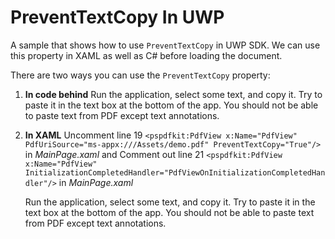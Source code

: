 # PreventTextCopy In UWP
A sample that shows how to use `PreventTextCopy` in UWP SDK. We can use this property in XAML as well as C# before loading the document.

There are two ways you can use the `PreventTextCopy` property:
1. **In code behind**
   Run the application, select some text, and copy it. Try to paste it in the text box at the bottom of the app.
   You should not be able to paste text from PDF except text annotations.
   
2. **In XAML**
   Uncomment line 19 `<pspdfkit:PdfView x:Name="PdfView" PdfUriSource="ms-appx:///Assets/demo.pdf" PreventTextCopy="True"/>` in _MainPage.xaml_
   and
   Comment out line 21 `<pspdfkit:PdfView x:Name="PdfView" InitializationCompletedHandler="PdfViewOnInitializationCompletedHandler"/>` in _MainPage.xaml_

   Run the application, select some text, and copy it. Try to paste it in the text box at the bottom of the app.
   You should not be able to paste text from PDF except text annotations.
   
